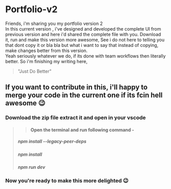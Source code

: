# Portfolio-v2
  Friends, i'm sharing you my portfolio version 2 <br>
  In this current version , i've designed and developed the complete UI from previous version and here i'd shared the complete file with you.
  Download it, run and make this version more awesome, See i do not here to telling you that dont copy it or bla bla but what i want to say that instead of   copying, make changes better from this version. <br>
  Yeah seriously whatever we do, if its done with team workflows then literally better. So i'm finishing my writing here,
> "Just Do Better"

 ## If you want to contribute in this, i'll happy to merge your code in the current one if its fcin hell awesome 😉


### Download the zip file extract it and open in your vscode
>> #### Open the terminal and run following command -
> ##### npm install --legacy-peer-deps
> ##### npm install
> ##### npm run dev 

### Now you're ready to make this more delighted 😉
